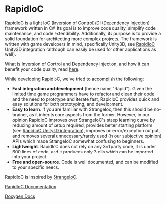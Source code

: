 # RapidIoC
RapidIoC is a light IoC (Inversion of Control)/DI (Dependency Injection) framework written in C#. Its goal is to improve code quality, simplify code maintenance, and code extendibility. Additionally, its purpose is to provide a solid foundation for architecting more complex projects. The framework is written with game developers in mind, specifically Unity3D, see [RapidIoC Unity3D integration](https://github.com/cpgames/RapidIoCUnity) (although can easily be used for other applications as well).

What is Inversion of Control and Dependency Injection, and how it can benefit your code quality, read [here](https://www.tutorialsteacher.com/ioc/inversion-of-control).

While developing RapidIoC, we've tried to accomplish the following:
* **Fast integration and development** (hence name "Rapid"). Given the limited time game programmers have to refactor and clean their code and the need to prototype and iterate fast, RapidIoC provides quick and easy solutions for both prototyping, and development.
* **Easy to learn**. If you are familiar with StrangeIoc, then this should be no-brainer, as it inherits core aspects from the former. However, in our opinion RapidIoC improves over StrangeIoC's steep learning curve by reducing amount of setup required, provides better starting platform (see [RapidIoC Unity3D integration](https://github.com/cpgames/RapidIoCUnity)), improves on error/exception output, and removes several unnecessary/rarely used (in our subjective opinion) APIs which made StrangeIoC somewhat confusing to beginners.
* **Lightweight**. RapidIoC does not rely on any 3rd party code, it is under 600 lines of code, and it produces only 3 dlls which can be imported into your project.
* **Free and open-source**. Code is well documented, and can be modified to your specific needs.

RapidIoC is inspired by [StrangeIoC](https://github.com/strangeioc/strangeioc).

[RapidIoC Documentation](https://github.com/cpgames/RapidIoC/wiki)

[Doxygen Docs](https://cpgames.github.io/RapidIoC_dox/html/index.html)

